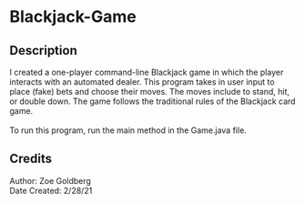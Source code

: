 # Blackjack-Game

## Description
I created a one-player command-line Blackjack game in which the player interacts with an automated dealer. 
This program takes in user input to place (fake) bets and choose their moves. The moves include to stand, hit, or double down. 
The game follows the traditional rules of the Blackjack card game.
<br><br>To run this program, run the main method in the Game.java file. 

## Credits
Author: Zoe Goldberg
<br>Date Created: 2/28/21
